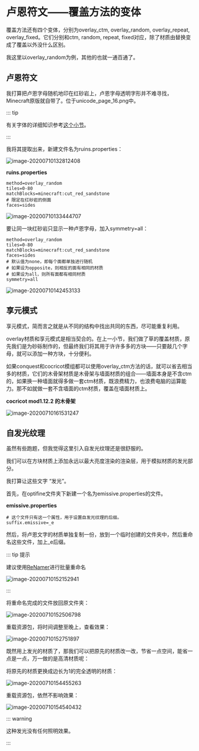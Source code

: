 # 卢恩符文——覆盖方法的变体

覆盖方法还有四个变体，分别为overlay_ctm, overlay_random, overlay_repeat, overlay_fixed。它们分别和ctm, random, repeat, fixed对应，除了材质由替换变成了覆盖以外没什么区别。

我这里以overlay_random为例，其他的也就一通百通了。

## 卢恩符文

我打算把卢恩字母随机地印在红砂岩上，卢恩字母透明字形并不难寻找，Minecraft原版就自带了。位于unicode_page_16.png中。

::: tip

有关字体的详细知识参考[这个小节](../../vanilla/font/font.md)。

:::

我将其提取出来，新建文件名为ruins.properties：

![image-20200710132812408](https://i.loli.net/2020/07/28/oxk1DyVFSYZOnTM.png)

**ruins.properties**

```properties
method=overlay_random
tiles=0-80
matchBlocks=minecraft:cut_red_sandstone
# 限定在红砂岩的侧面
faces=sides
```

![image-20200710133444707](https://i.loli.net/2020/07/28/zVjeNLiBgC35rx6.png)

要让同一块红砂岩只显示一种卢恩字母，加入symmetry=all：

```properties
method=overlay_random
tiles=0-80
matchBlocks=minecraft:cut_red_sandstone
faces=sides
# 默认值为none，即每个面都单独进行随机
# 如果设为opposite，则相反的面有相同的材质
# 如果设为all，则所有面都有相同材质
symmetry=all
```

![image-20200710142453133](https://i.loli.net/2020/07/28/2tUioI8OvJfNK3V.png)

## 享元模式

享元模式，简而言之就是从不同的结构中找出共同的东西，尽可能重复利用。

overlay材质和享元模式是相当契合的。在上一小节，我们做了草的覆盖材质，原先我们是为砂砾制作的，但最终我们将其用于许许多多的方块——只要敲几个字母，就可以添加一种方块，十分便利。

如果conquest和cocricot模组都可以使用overlay_ctm方法的话，就可以省去相当多的材质，它们的木骨架材质是木骨架与墙面材质的组合——墙面本身是不含ctm的，如果换一种墙面就得多做一套ctm材质，既浪费精力，也浪费电脑的运算能力。那不如就做一套不含墙面的ctm材质，覆盖在墙面材质上。

**cocricot mod1.12.2 的木骨架**

![image-20200710161531247](https://i.loli.net/2020/07/28/7rxAJ28oyacvGCF.png)

## 自发光纹理

虽然有些跑题，但我觉得这里引入自发光纹理还是很舒服的。

我们可以在方块材质上添加永远以最大亮度渲染的渲染层，用于模拟材质的发光部分。

我打算让这些文字 “发光”。

首先，在optifine文件夹下新建一个名为emissive.properties的文件。

**emissive.properties**

```properties
# 这个文件只有这一个属性，用于设置自发光纹理的后缀。
suffix.emissive=_e
```

然后，将卢恩文字的材质单独复制一份，放到一个临时创建的文件夹中，然后重命名这些文件，加上_e后缀。

::: tip 提示

建议使用[ReNamer](https://www.den4b.com/products/renamer)进行批量重命名

![image-20200710152152941](https://i.loli.net/2020/07/28/6wqeGf4kdPxmzjt.png)

:::

将重命名完成的文件放回原文件夹：

![image-20200710152506798](https://i.loli.net/2020/07/28/p6lVUHQvTS83DeP.png)

重载资源包，将时间调整至晚上，查看效果：

![image-20200710152751897](https://i.loli.net/2020/07/28/At5GKyUEFdqP7xs.png)

既然用上发光的材质了，那我们可以把原先的材质改一改，节省一点空间，能省一点是一点，万一做的是高清材质呢：

将原先的材质更换成边长为1的完全透明的材质：

![image-20200710154455263](https://i.loli.net/2020/07/28/P1au3gtq6prZx8I.png)

重载资源包，依然不影响效果：

![image-20200710154540432](https://i.loli.net/2020/07/28/xsqZJUI2OFb3zVT.png)

::: warning

这种发光没有任何照明效果。

:::
